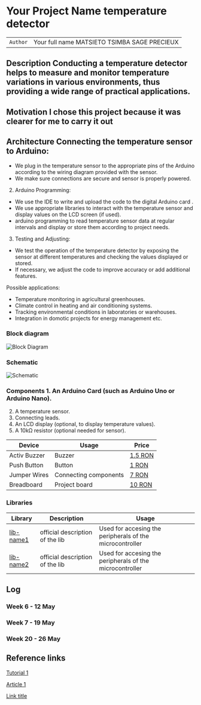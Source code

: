 # Your Project Name  temperature detector 

| | |
|-|-|
|`Author` | Your full name MATSIETO TSIMBA SAGE PRECIEUX

## Description  Conducting a temperature detector helps to measure and monitor temperature variations in various environments, thus providing a wide range of practical applications.


## Motivation I chose this project because it was clearer for me to carry it out

## Architecture  Connecting the temperature sensor to Arduino:
- We plug in the temperature sensor to the appropriate pins of the Arduino according to the wiring diagram provided with the sensor.
- We make sure connections are secure and sensor is properly powered.

2. Arduino Programming:
- We use the IDE to write and upload the code to the digital Arduino card .
- We use appropriate libraries to interact with the temperature sensor and display values on the LCD screen (if used).
- arduino programming to read temperature sensor data at regular intervals and display or store them according to project needs.

3. Testing and Adjusting:
- We test the operation of the temperature detector by exposing the sensor at different temperatures and checking the values displayed or stored.
- If necessary, we adjust the code to improve accuracy or add additional features.

Possible applications:
- Temperature monitoring in agricultural greenhouses.
- Climate control in heating and air conditioning systems.
- Tracking environmental conditions in laboratories or warehouses.
- Integration in domotic projects for energy management etc.


### Block diagram

<!-- Make sure the path to the picture is correct -->
![Block Diagram](schematics/block_diagram.png)

### Schematic

![Schematic](schematics/kicad_schematic.png)

### Components 1. An Arduino Card (such as Arduino Uno or Arduino Nano).
2. A temperature sensor.
3. Connecting leads.
4. An LCD display (optional, to display temperature values).
5. A 10kΩ resistor (optional needed for sensor).



<!-- This is just an example, fill in with your actual components -->

| Device | Usage | Price |
|--------|--------|-------|
| Activ Buzzer | Buzzer | [1.5 RON](https://www.optimusdigital.ro/ro/audio-buzzere/635-buzzer-activ-de-3-v.html?search_query=buzzer&results=61) |
| Push Button | Button | [1 RON](https://www.optimusdigital.ro/ro/butoane-i-comutatoare/1119-buton-6x6x6.html?search_query=buton&results=222) |
| Jumper Wires | Connecting components | [7 RON](https://www.optimusdigital.ro/ro/fire-fire-mufate/884-set-fire-tata-tata-40p-10-cm.html?search_query=set+fire&results=110) |
| Breadboard | Project board | [10 RON](https://www.optimusdigital.ro/ro/prototipare-breadboard-uri/8-breadboard-830-points.html?search_query=breadboard&results=145) |

### Libraries

<!-- This is just an example, fill in the table with your actual components -->

| Library | Description | Usage |
|---------|-------------|-------|
| [lib-name1](link-to-lib) | official description of the lib | Used for accesing the peripherals of the microcontroller  |
| [lib-name2](link-to-lib) | official description of the lib | Used for accesing the peripherals of the microcontroller  |

## Log

<!-- write every week your progress here -->

### Week 6 - 12 May

### Week 7 - 19 May

### Week 20 - 26 May


## Reference links

<!-- Fill in with appropriate links and link titles -->

[Tutorial 1](https://www.youtube.com/watch?v=wdgULBpRoXk&t=1s&ab_channel=BenEater)

[Article 1](https://www.explainthatstuff.com/induction-motors.html)

[Link title](https://projecthub.arduino.cc/)